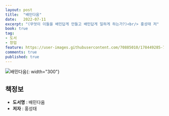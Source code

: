 ```yaml
---
layout: post
title:  "배민다움"
date:   2022-07-11
excerpt: "(무엇이 이들을 배민답게 만들고 배민답게 일하게 하는가?)<br/> 홍성태 저"
book: true
tag:
- 도서
- 창업
feature: https://user-images.githubusercontent.com/70885010/178449285-7a2cec1e-1560-4521-9187-4b84a336e33b.jpg
comments: true
published: true
---
```


![배민다움](https://user-images.githubusercontent.com/70885010/178449285-7a2cec1e-1560-4521-9187-4b84a336e33b.jpg){: width="300"} 

## 책정보
   - **도서명** : 배민다움
   - **저자** :  홍성태



